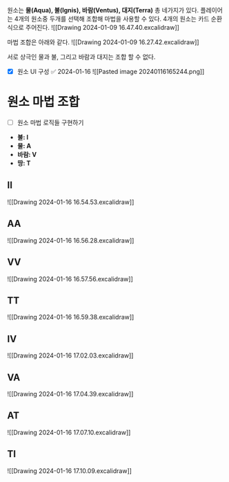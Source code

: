 원소는 **물(Aqua), 불(Ignis), 바람(Ventus), 대지(Terra)** 총 네가지가 있다.
플레이어는 4개의 원소중 두개를 선택해 조합해 마법을 사용할 수 있다.
4개의 원소는 카드 순환식으로 주어진다.
![[Drawing 2024-01-09 16.47.40.excalidraw]]

마법 조합은 아래와 같다.
![[Drawing 2024-01-09 16.27.42.excalidraw]]

서로 상극인 물과 불, 그리고 바람과 대지는 조합 할 수 없다.

- [x] 원소 UI 구성 ✅ 2024-01-16
![[Pasted image 20240116165244.png]]

# 원소 마법 조합
- [ ] 원소 마법 로직들 구현하기
- **불: I**
- **물: A**
- **바람: V**
- **땅: T**
## II

![[Drawing 2024-01-16 16.54.53.excalidraw]]
## AA
![[Drawing 2024-01-16 16.56.28.excalidraw]]
## VV
![[Drawing 2024-01-16 16.57.56.excalidraw]]
## TT
![[Drawing 2024-01-16 16.59.38.excalidraw]]
## IV
![[Drawing 2024-01-16 17.02.03.excalidraw]]
## VA
![[Drawing 2024-01-16 17.04.39.excalidraw]]
## AT
![[Drawing 2024-01-16 17.07.10.excalidraw]]
## TI
![[Drawing 2024-01-16 17.10.09.excalidraw]]
